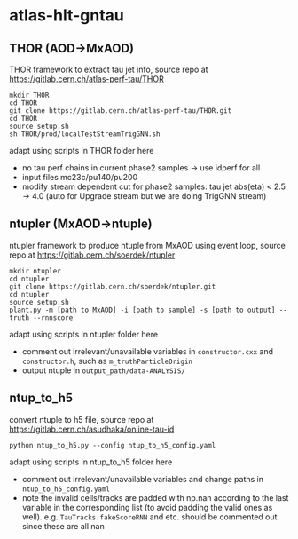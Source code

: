 # atlas-hlt-gntau

## THOR (AOD->MxAOD)
THOR framework to extract tau jet info, source repo at https://gitlab.cern.ch/atlas-perf-tau/THOR
```
mkdir THOR
cd THOR
git clone https://gitlab.cern.ch/atlas-perf-tau/THOR.git
cd THOR
source setup.sh
sh THOR/prod/localTestStreamTrigGNN.sh
```
adapt using scripts in THOR folder here
- no tau perf chains in current phase2 samples -> use idperf for all
- input files mc23c/pu140/pu200
- modify stream dependent cut for phase2 samples: tau jet abs(eta) < 2.5 -> 4.0 (auto for Upgrade stream but we are doing TrigGNN stream)

## ntupler (MxAOD->ntuple)
ntupler framework to produce ntuple from MxAOD using event loop, source repo at https://gitlab.cern.ch/soerdek/ntupler
```
mkdir ntupler
cd ntupler
git clone https://gitlab.cern.ch/soerdek/ntupler.git
cd ntupler
source setup.sh
plant.py -m [path to MxAOD] -i [path to sample] -s [path to output] --truth --rnnscore
```
adapt using scripts in ntupler folder here
- comment out irrelevant/unavailable variables in `constructor.cxx` and `constructor.h`, such as `m_truthParticleOrigin`
- output ntuple in `output_path/data-ANALYSIS/`

## ntup_to_h5
convert ntuple to h5 file, source repo at https://gitlab.cern.ch/asudhaka/online-tau-id
```
python ntup_to_h5.py --config ntup_to_h5_config.yaml
```
adapt using scripts in ntup_to_h5 folder here
- comment out irrelevant/unavailable variables and change paths in `ntup_to_h5_config.yaml`
- note the invalid cells/tracks are padded with np.nan according to the last variable in the corresponding list (to avoid padding the valid ones as well). e.g. `TauTracks.fakeScoreRNN` and etc. should be commented out since these are all nan
